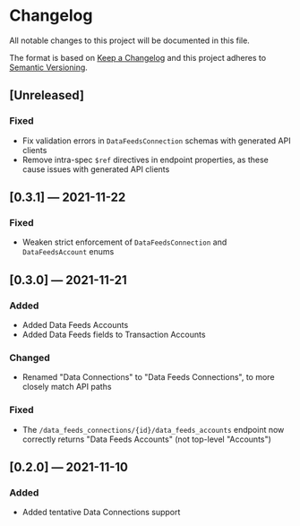 # Changelog
All notable changes to this project will be documented in this file.

The format is based on [Keep a Changelog](http://keepachangelog.com/en/1.0.0/)
and this project adheres to [Semantic Versioning](http://semver.org/spec/v2.0.0.html).


## [Unreleased]
### Fixed
 - Fix validation errors in `DataFeedsConnection` schemas with generated API clients
 - Remove intra-spec `$ref` directives in endpoint properties, as these cause issues with generated API clients


## [0.3.1] — 2021-11-22
### Fixed
 - Weaken strict enforcement of `DataFeedsConnection` and `DataFeedsAccount` enums


## [0.3.0] — 2021-11-21
### Added
 - Added Data Feeds Accounts
 - Added Data Feeds fields to Transaction Accounts

### Changed
 - Renamed "Data Connections" to "Data Feeds Connections", to more closely match API paths

### Fixed
 - The `/data_feeds_connections/{id}/data_feeds_accounts` endpoint now correctly returns "Data Feeds Accounts" (not top-level "Accounts")


## [0.2.0] — 2021-11-10
### Added
 - Added tentative Data Connections support
